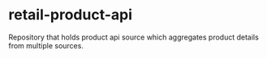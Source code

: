 # retail-product-api
Repository that holds product api source which aggregates product details from multiple sources.

